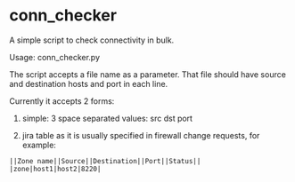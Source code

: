 # conn_checker

A simple script to check connectivity in bulk.

Usage:
conn_checker.py <inputfile>

The script accepts a file name as a parameter.
That file should have source and destination hosts and port in each line.

Currently it accepts 2 forms:

1) simple: 3 space separated values: src dst port

2) jira table as it is usually specified in firewall change requests, for example:
```
||Zone name||Source||Destination||Port||Status||
|zone|host1|host2|8220|
```

